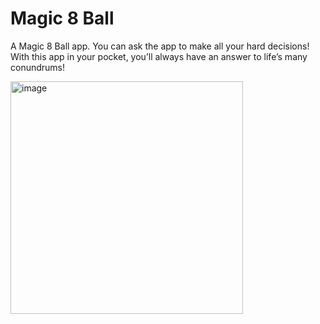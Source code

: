 # Magic 8 Ball

A Magic 8 Ball app. You can ask the app to make all your hard decisions! With this app in your pocket, you’ll always have an answer to life’s many conundrums!

<img width="372" alt="image" src="https://user-images.githubusercontent.com/71803859/179535305-e12b913c-0b39-4372-b4cc-35bfa06f27fd.png">
